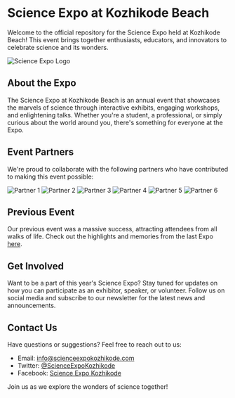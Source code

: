 # Science Expo at Kozhikode Beach

Welcome to the official repository for the Science Expo held at Kozhikode Beach! This event brings together enthusiasts, educators, and innovators to celebrate science and its wonders.

![Science Expo Logo](https://sek-omega.vercel.app/assets/Logo-C6qGPc6_.webp)

## About the Expo

The Science Expo at Kozhikode Beach is an annual event that showcases the marvels of science through interactive exhibits, engaging workshops, and enlightening talks. Whether you're a student, a professional, or simply curious about the world around you, there's something for everyone at the Expo.

## Event Partners

We're proud to collaborate with the following partners who have contributed to making this event possible:

![Partner 1](https://sek-omega.vercel.app/assets/s1-VmN-NaBp.webp)
![Partner 2](https://sek-omega.vercel.app/assets/s2-DfgrlMI1.webp)
![Partner 3](https://sek-omega.vercel.app/assets/s3-Ds7t7Faz.webp)
![Partner 4](https://sek-omega.vercel.app/assets/s4-7kHF-PJe.webp)
![Partner 5](https://sek-omega.vercel.app/assets/s5-Dqr_TOdp.webp)
![Partner 6](https://sek-omega.vercel.app/assets/s6-CKZs8COb.webp)

## Previous Event

Our previous event was a massive success, attracting attendees from all walks of life. Check out the highlights and memories from the last Expo [here](https://www.gsfk.org/).

## Get Involved

Want to be a part of this year's Science Expo? Stay tuned for updates on how you can participate as an exhibitor, speaker, or volunteer. Follow us on social media and subscribe to our newsletter for the latest news and announcements.

## Contact Us

Have questions or suggestions? Feel free to reach out to us:

- Email: [info@scienceexpokozhikode.com](mailto:info@scienceexpokozhikode.com)
- Twitter: [@ScienceExpoKozhikode](https://twitter.com/ScienceExpoKozhikode)
- Facebook: [Science Expo Kozhikode](https://www.facebook.com/ScienceExpoKozhikode)

Join us as we explore the wonders of science together!